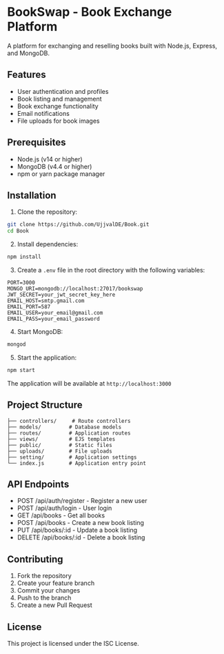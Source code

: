 # BookSwap - Book Exchange Platform

A platform for exchanging and reselling books built with Node.js, Express, and MongoDB.

## Features

- User authentication and profiles
- Book listing and management
- Book exchange functionality
- Email notifications
- File uploads for book images

## Prerequisites

- Node.js (v14 or higher)
- MongoDB (v4.4 or higher)
- npm or yarn package manager

## Installation

1. Clone the repository:
```bash
git clone https://github.com/UjjvalDE/Book.git
cd Book
```

2. Install dependencies:
```bash
npm install
```

3. Create a `.env` file in the root directory with the following variables:
```
PORT=3000
MONGO_URI=mongodb://localhost:27017/bookswap
JWT_SECRET=your_jwt_secret_key_here
EMAIL_HOST=smtp.gmail.com
EMAIL_PORT=587
EMAIL_USER=your_email@gmail.com
EMAIL_PASS=your_email_password
```

4. Start MongoDB:
```bash
mongod
```

5. Start the application:
```bash
npm start
```

The application will be available at `http://localhost:3000`

## Project Structure

```
├── controllers/     # Route controllers
├── models/         # Database models
├── routes/         # Application routes
├── views/          # EJS templates
├── public/         # Static files
├── uploads/        # File uploads
├── setting/        # Application settings
└── index.js        # Application entry point
```

## API Endpoints

- POST /api/auth/register - Register a new user
- POST /api/auth/login - User login
- GET /api/books - Get all books
- POST /api/books - Create a new book listing
- PUT /api/books/:id - Update a book listing
- DELETE /api/books/:id - Delete a book listing

## Contributing

1. Fork the repository
2. Create your feature branch
3. Commit your changes
4. Push to the branch
5. Create a new Pull Request

## License

This project is licensed under the ISC License. 